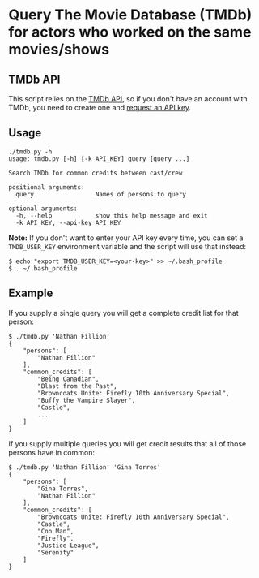# Query The Movie Database (TMDb) for actors who worked on the same movies/shows

## TMDb API
This script relies on the [TMDb API](https://www.themoviedb.org), so if you don't have an account with TMDb, you need to create one and [request an API key](https://www.themoviedb.org/settings/api).

## Usage

	./tmdb.py -h
	usage: tmdb.py [-h] [-k API_KEY] query [query ...]
	
	Search TMDb for common credits between cast/crew
	
	positional arguments:
	  query                 Names of persons to query
	
	optional arguments:
	  -h, --help            show this help message and exit
	  -k API_KEY, --api-key API_KEY

**Note:** If you don't want to enter your API key every time, you can set a `TMDB_USER_KEY` environment variable and the script will use that instead:

	$ echo "export TMDB_USER_KEY=<your-key>" >> ~/.bash_profile
	$ . ~/.bash_profile

## Example

If you supply a single query you will get a complete credit list for that person:

	$ ./tmdb.py 'Nathan Fillion'
	{
	    "persons": [
	        "Nathan Fillion"
	    ],
	    "common_credits": [
	        "Being Canadian",
	        "Blast from the Past",
	        "Browncoats Unite: Firefly 10th Anniversary Special",
	        "Buffy the Vampire Slayer",
	        "Castle",
	        ...
	    ]
	}

If you supply multiple queries you will get credit results that all of those persons have in common:
	
	$ ./tmdb.py 'Nathan Fillion' 'Gina Torres'
	{
	    "persons": [
	        "Gina Torres",
	        "Nathan Fillion"
	    ],
	    "common_credits": [
	        "Browncoats Unite: Firefly 10th Anniversary Special",
	        "Castle",
	        "Con Man",
	        "Firefly",
	        "Justice League",
	        "Serenity"
	    ]
	}

